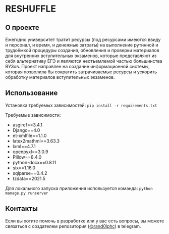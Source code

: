 # RESHUFFLE

## О проекте

Ежегодно университет тратит ресурсы (под ресурсами имеются ввиду и персонал, и время, и денежные затраты) на выполнение рутинной и трудоёмкой процедуры создания, обновления и проверки материалов для внутренних вступительных экзаменов, которые представляют из себя альтернативу ЕГЭ и являются неотъемлемой частью большинства ВУЗов. Проект направлен на создание информационной системы, которая позволила бы сократить затрачиваемые ресурсы и ускорить обработку материалов вступительных экзаменов.



## Использование

Установка требуемых зависимостей:
```pip install -r requirements.txt```

Требуемые зависимости:
* asgiref==3.4.1
* Django==4.0
* et-xmlfile==1.1.0
* latex2mathml==3.63.3
* lxml==4.7.1
* openpyxl==3.0.9
* Pillow==8.4.0
* python-docx==0.8.11
* six==1.16.0
* sqlparse==0.4.2
* tzdata==2021.5

Для локального запуска приложения используется команда:
```python manage.py runserver```

## Контакты
Если вы хотите помочь в разработке или у вас есть вопросы, вы можете связаться с создателем репозитория ([@rand0lphc](https://t.me/rand0lphc)) в telegram.
